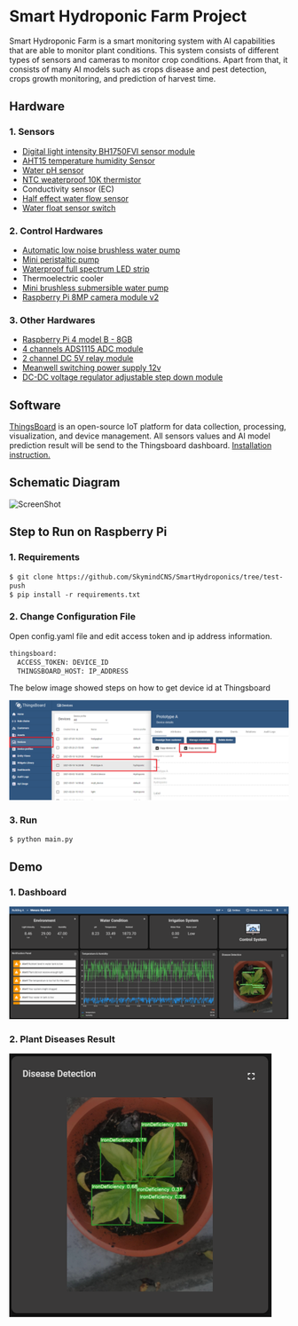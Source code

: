 # Smart Hydroponic Farm Project
Smart Hydroponic Farm is a smart monitoring system with AI capabilities that are able to monitor plant conditions. This system consists of different types of sensors and cameras to monitor crop conditions. Apart from that, it consists of many AI models such as crops disease and pest detection, crops growth monitoring, and prediction of harvest time.

## Hardware
### 1. Sensors
* [Digital light intensity BH1750FVI sensor module](https://my.cytron.io/p-digital-light-intensity-bh1750fvi-sensor-module?r=1&gclid=CjwKCAiAxp-ABhALEiwAXm6IyS6LFau99xq8_qGCID0IJcsMB-0ZxKfH97uXnc2AfYRs4Ezid7yNPxoCFaoQAvD_BwE)
* [AHT15 temperature humidity Sensor](https://www.aliexpress.com/item/1005002434781439.html)
* [Water pH sensor](https://my.element14.com/dfrobot/sen0169/analogue-ph-sensor-meter-kit-arduino/dp/3517876)
* [NTC weaterproof 10K thermistor](https://shopee.com.my/NTC-Waterproof-Thermistor-1-10K-B3950-XH2.54-1M-i.55645224.6000095733)
* Conductivity sensor (EC)
* [Half effect water flow sensor](https://my.cytron.io/p-g1-2-half-effect-water-flow-sensor-yf-s201?search=water%20flow&description=1)
* [Water float sensor switch](https://my.cytron.io/p-water-float-or-level-sensor-switch)

### 2. Control Hardwares
* [Automatic low noise brushless water pump](https://shopee.com.my/Automatic-Low-Noise-Fountain-Mini-Aquarium-Brushless-With-Filter-DC-12V-Submersible-Water-Pump-i.165012281.4708447960)
* [Mini peristaltic pump](https://shopee.com.my/Kamoer-DC12V-NKP-Mini-Peristaltic-Pump-Water-Pump-Pam-Air-Kecil-Peristaltik--i.53171392.1982360128)
* [Waterproof full spectrum LED strip ](https://www.aliexpress.com/item/1005002434781439.html)
* Thermoelectric cooler
* [Mini brushless submersible water pump](https://shopee.com.my/-VAR-12V-DC-Mini-Brushless-Submersible-Water-Pump-240-L-H-for-Aquarium-Project-i.46042211.1843606969)
* [Raspberry Pi 8MP camera module v2](https://my.cytron.io/p-raspberry-pi-8mp-camera-module-v2?gclid=Cj0KCQiA34OBBhCcARIsAG32uvMfC7waAXCTFaOA7sig0mHfRgelbrT5UfQCn-6spLrDipXLEe0Q9XMaAjoREALw_wcB)


### 3. Other Hardwares
* [Raspberry Pi 4 model B - 8GB ](https://my.cytron.io/p-raspberry-pi-4-model-b?search=raspberry%20pi%204&description=1)
* [4 channels ADS1115 ADC module](https://my.cytron.io/p-4-channels-ads1115-adc-module)
* [2 channel DC 5V relay module](https://my.cytron.io/p-2-channel-dc-5v-relay-module?search=relay&description=1)
* [Meanwell switching power supply 12v](https://shopee.com.my/Meanwell-Mean-Well-LRS-150-150W-12V-24V-AC-DC-Switching-Power-Supply-i.61390848.1218190339)
* [DC-DC voltage regulator adjustable step down module](https://shopee.com.my/LM2596-DC-DC-Voltage-Regulator-Adjustable-Step-Down-Module-w-Display-i.33287405.2148334760)

## Software
[ThingsBoard](https://thingsboard.io/) is an open-source IoT platform for data collection, processing, visualization, and device management. All sensors values and AI model prediction result will be send to the Thingsboard dashboard. [Installation instruction.](https://thingsboard.io/docs/user-guide/install/installation-options/)

## Schematic Diagram
![ScreenShot](https://raw.githubusercontent.com/SkymindCNS/SmartHydroponics/main/Assets/schematic.PNG?token=AKC4625OF2QE5ELHTSJ2VLLA66ZBI "System Schematic Diagram")

## Step to Run on Raspberry Pi
### 1. Requirements
```
$ git clone https://github.com/SkymindCNS/SmartHydroponics/tree/test-push
$ pip install -r requirements.txt
```
### 2. Change Configuration File
Open config.yaml file and edit access token and ip address information.
```
thingsboard:
  ACCESS_TOKEN: DEVICE_ID
  THINGSBOARD_HOST: IP_ADDRESS
```
The below image showed steps on how to get device id at Thingsboard

![alt text][device]

[device]: /Assets/Device.PNG "Thingsboard device id"

### 3. Run 
```
$ python main.py
```
## Demo

### 1. Dashboard

![alt text][dashboard]

[dashboard]: /Assets/dashboard.PNG "Thingsboard dashboard"

### 2. Plant Diseases Result

![alt text](/Assets/plant_disease.PNG "Plant disease")

